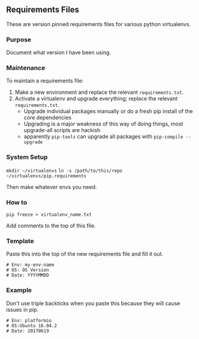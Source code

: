 ## Requirements Files

These are version pinned requirements files for various python virtualenvs.


### Purpose

Document what version I have been using.


### Maintenance

To maintain a requirements file:

1. Make a new environment and replace the relevant `requirements.txt`. 
2. Activate a virtualenv and upgrade everything; replace the relevant `requirements.txt`.
    - Upgrade individual packages manually or do a fresh pip install of the core dependencies
    - Upgrading is a major weakness of this way of doing things, most upgrade-all scripts are hackish
    - apparently `pip-tools` can upgrade all packages with `pip-compile --upgrade`


### System Setup

`mkdir ~/virtualenvs`
`ln -s /path/to/this/repo ~/virtualenvs/pip.requirements`

Then make whatever envs you need.


### How to

`pip freeze > virtualenv_name.txt`

Add comments to the top of this file.


### Template

Paste this into the top of the new requirements file and fill it out.

```
# Env: my-env-name
# OS: OS Version
# Date: YYYYMMDD
```

### Example

Don't use triple backticks when you paste this because they will cause issues in pip.

```
# Env: platformio
# OS:Ubuntu 16.04.2
# Date: 20170619
```

